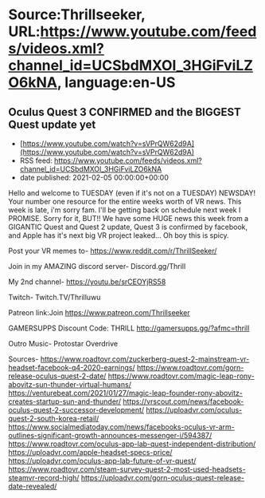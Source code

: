 # Source:Thrillseeker, URL:https://www.youtube.com/feeds/videos.xml?channel_id=UCSbdMXOI_3HGiFviLZO6kNA, language:en-US

## Oculus Quest 3 CONFIRMED and the BIGGEST Quest update yet
 - [https://www.youtube.com/watch?v=sVPrQW62d9A](https://www.youtube.com/watch?v=sVPrQW62d9A)
 - RSS feed: https://www.youtube.com/feeds/videos.xml?channel_id=UCSbdMXOI_3HGiFviLZO6kNA
 - date published: 2021-02-05 00:00:00+00:00

Hello and welcome to TUESDAY (even if it's not on a TUESDAY) NEWSDAY! Your number one resource for the entire weeks worth of VR news. This week is late, i'm sorry fam. I'll be getting back on schedule next week I PROMISE. Sorry for it, BUT!! We have some HUGE news this week from a GIGANTIC Quest and Quest 2 update, Quest 3 is confirmed by facebook, and Apple has it's next big VR project leaked... Oh boy this is spicy. 

Post your VR memes to- 
https://www.reddit.com/r/ThrillSeeker/

Join in my AMAZING discord server-
Discord.gg/Thrill

My 2nd channel-
https://youtu.be/srCEOYjRS58

Twitch-
Twitch.TV/Thrilluwu

Patreon link:Join
https://www.patreon.com/Thrillseeker

GAMERSUPPS Discount Code: THRILL
http://gamersupps.gg/?afmc=thrill

Outro Music-
Protostar Overdrive

Sources-
https://www.roadtovr.com/zuckerberg-quest-2-mainstream-vr-headset-facebook-q4-2020-earnings/
https://www.roadtovr.com/gorn-release-oculus-quest-2-date/
https://www.roadtovr.com/magic-leap-rony-abovitz-sun-thunder-virtual-humans/
https://venturebeat.com/2021/01/27/magic-leap-founder-rony-abovitz-creates-startup-sun-and-thunder/
https://vrscout.com/news/facebook-oculus-quest-2-successor-development/
https://uploadvr.com/oculus-quest-2-south-korea-retail/
https://www.socialmediatoday.com/news/facebooks-oculus-vr-arm-outlines-significant-growth-announces-messenger-i/594387/
https://www.roadtovr.com/oculus-app-lab-quest-independent-distribution/
https://uploadvr.com/apple-headset-specs-price/
https://uploadvr.com/oculus-app-lab-future-of-vr-quest/
https://www.roadtovr.com/steam-survey-quest-2-most-used-headsets-steamvr-record-high/
https://uploadvr.com/gorn-oculus-quest-release-date-revealed/

